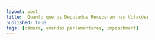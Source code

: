 ```yaml
---
layout: post
title:  Quanto que os Deputados Receberam nas Votações
published: true
tags: [câmara, emendas parlamentares, impeachment]
---
```







<!--html_preserve--><div id="htmlwidget-4057aeebd6367625e25e" style="width:100%;height:auto;" class="datatables html-widget"></div>
<script type="application/json" data-for="htmlwidget-4057aeebd6367625e25e">{"x":{"filter":"none","data":[["Abstenção","NÃO","presidente","SIM"],[1599530.4,1311391.7,290048.8,1741759.8],[6832975.3,6526953.3,3589900,6236193.2]],"container":"<table class=\"display\">\n  <thead>\n    <tr>\n      <th>Voto Temer<\/th>\n      <th>Emendas Pagas (R$)<\/th>\n      <th>Emendas Prometidas (R$)<\/th>\n    <\/tr>\n  <\/thead>\n<\/table>","options":{"paging":false,"info":false,"searching":false,"columnDefs":[{"className":"dt-right","targets":[1,2]}],"order":[],"autoWidth":false,"orderClasses":false,"rowCallback":"function(row, data) {\nDTWidget.formatCurrency(this, row, data, 2, '', 2, 3, ',', '.', true);\nDTWidget.formatCurrency(this, row, data, 1, '', 2, 3, ',', '.', true);\n}"},"selection":{"mode":"multiple","selected":null,"target":"row"}},"evals":["options.rowCallback"],"jsHooks":[]}</script><!--/html_preserve-->

<!--html_preserve--><div id="htmlwidget-b68163d707db39a1a46e" style="width:100%;height:auto;" class="datatables html-widget"></div>
<script type="application/json" data-for="htmlwidget-b68163d707db39a1a46e">{"x":{"filter":"none","data":[["Abstenção","Ausente","NÃO","Não estava no cargo","SIM"],[1054192.7,576356.5,1593813.4,506609.7,1537771.2],[8200981.7,10159577,6293421.3,5590166.5,6441026.1]],"container":"<table class=\"display\">\n  <thead>\n    <tr>\n      <th>Voto Dilma<\/th>\n      <th>Emendas Pagas (R$)<\/th>\n      <th>Emendas Prometidas (R$)<\/th>\n    <\/tr>\n  <\/thead>\n<\/table>","options":{"paging":false,"info":false,"searching":false,"columnDefs":[{"className":"dt-right","targets":[1,2]}],"order":[],"autoWidth":false,"orderClasses":false,"rowCallback":"function(row, data) {\nDTWidget.formatCurrency(this, row, data, 2, '', 2, 3, ',', '.', true);\nDTWidget.formatCurrency(this, row, data, 1, '', 2, 3, ',', '.', true);\n}"},"selection":{"mode":"multiple","selected":null,"target":"row"}},"evals":["options.rowCallback"],"jsHooks":[]}</script><!--/html_preserve-->

